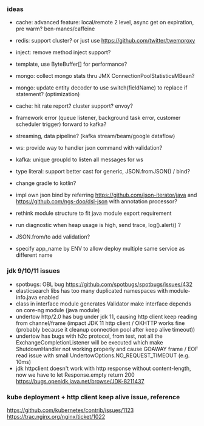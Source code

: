 ### ideas
* cache: advanced feature: local/remote 2 level, async get on expiration, pre warm? ben-manes/caffeine
* redis: support cluster? or just use https://github.com/twitter/twemproxy
* inject: remove method inject support? 
* template, use ByteBuffer[] for performance?
* mongo: collect mongo stats thru JMX ConnectionPoolStatisticsMBean?
* mongo: update entity decoder to use switch(fieldName) to replace if statement? (optimization)
* cache: hit rate report? cluster support? envoy?
* framework error (queue listener, background task error, customer scheduler trigger) forward to kafka?
* streaming, data pipeline? (kafka stream/beam/google dataflow) 

* ws: provide way to handler json command with validation?
* kafka: unique groupId to listen all messages for ws
* type literal: support better cast for generic, JSON.fromJSON() / bind?
* change gradle to kotlin?
* impl own json bind by referring https://github.com/json-iterator/java and https://github.com/ngs-doo/dsl-json with annotation processor?
* rethink module structure to fit java module export requirement
* run diagnostic when heap usage is high, send trace, log().alert() ?
* JSON.from/to add validation?
* specify app_name by ENV to allow deploy multiple same service as different name

### jdk 9/10/11 issues
* spotbugs: OBL bug https://github.com/spotbugs/spotbugs/issues/432  
* elasticsearch libs has too many duplicated namespaces with module-info.java enabled
* class in interface module generates Validator make interface depends on core-ng module (java module)
* undertow http/2.0 has bug under jdk 11, causing http client keep reading from channel/frame (impact JDK 11 http client / OKHTTP works fine (probably because it cleanup connection pool after keep alive timeout))
* undertow has bugs with h2c protocol, from test, not all the ExchangeCompletionListener will be executed which make ShutdownHandler not working properly
  and cause GOAWAY frame / EOF read issue with small UndertowOptions.NO_REQUEST_TIMEOUT (e.g. 10ms)
* jdk httpclient doesn't work with http response without content-length, now we have to let Response.empty return 200
  https://bugs.openjdk.java.net/browse/JDK-8211437  

### kube deployment + http client keep alive issue, reference
https://github.com/kubernetes/contrib/issues/1123
https://trac.nginx.org/nginx/ticket/1022
